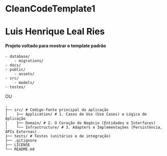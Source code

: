 # CleanCodeTemplate1

<h1>Luis Henrique Leal Ries</h1>

<h4>Projeto voltado para mostrar o template padrão </h4>

```
- database/
    - migrations/
- docs/
- public/
    - assets/
- src/
    - models/
- testes/
```

OU
```
. 
├── src/ # Código-fonte principal da aplicação 
│    ├── Application/ # 1. Casos de Uso (Use Cases) e Lógica de Aplicação 
│    ├── Domain/ # 2. O Coração do Negócio (Entidades e Interfaces) 
│    └── Infrastructure/ # 3. Adapters e Implementações (Persistência, APIs Externas) 
├── tests/ # Testes (unitários e de integração) 
├── .gitignore 
├── LICENSE 
└── README.md
```
